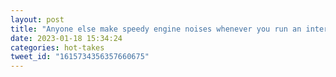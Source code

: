 ```yaml
---
layout: post
title: "Anyone else make speedy engine noises whenever you run an internet speed test? Just me?"
date: 2023-01-18 15:34:24
categories: hot-takes
tweet_id: "1615734356357660675"
---
```



<!-- Original tweet: https://twitter.com/i/status/1615734356357660675 -->